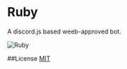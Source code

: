 # Ruby
A discord.js based weeb-approved bot.

![Ruby](https://i.pinimg.com/736x/95/6a/72/956a72e128f787f1c7af24b33b485e81--rwby-rose-rwby-fanart.jpg)


##License
[MIT](http://opensource.org/licenses/MIT)

